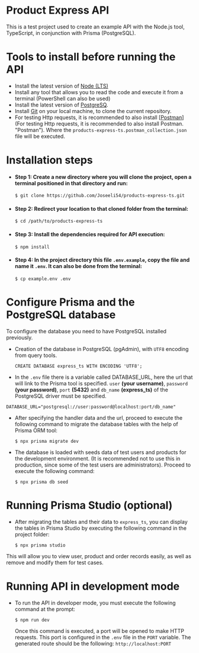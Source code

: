 # Product Express API

This is a test project used to create an example API with the Node.js tool, TypeScript, in conjunction with Prisma (PostgreSQL).

# Tools to install before running the API

- Install the latest version of [Node (LTS)](https://nodejs.org/en "Node (LTS)")
- Install any tool that allows you to read the code and execute it from a terminal (PowerShell can also be used)
- Install the latest version of [PostgreSQ](https://www.postgresql.org/ "PostgreSQ").
- Install [Git](https://git-scm.com/downloads "Git") on your local machine, to clone the current repository.
- For testing Http requests, it is recommended to also install [[Postman](https://www.postman.com/downloads/ "Postman")](For testing Http requests, it is recommended to also install Postman. "Postman"). Where the `products-express-ts.postman_collection.json` file will be executed.

# Installation steps
- #### Step 1: Create a new directory where you will clone the project, open a terminal positioned in that directory and run:
  `$ git clone https://github.com/Joseeli54/products-express-ts.git`
- #### Step 2: Redirect your location to that cloned folder from the terminal:
  `$ cd /path/to/products-express-ts`
- #### Step 3: Install the dependencies required for API execution:
  `$ npm install`
- #### Step 4: In the project directory this file `.env.example`, copy the file and name it `.env`. It can also be done from the terminal:
  `$ cp example.env .env`

# Configure Prisma and the PostgreSQL database

To configure the database you need to have PostgreSQL installed previously.
- Creation of the database in PostgreSQL (pgAdmin), with `UTF8` encoding from query tools.

  `CREATE DATABASE express_ts WITH ENCODING 'UTF8';`

-  In the `.env` file there is a variable called DATABASE_URL, here the url that will link to the Prisma tool is specified. `user` **(your username)**, `password` **(your password)**, `port` **(5432)** and `db_name` **(express_ts)** of the PostgreSQL driver must be specified.
  
  `DATABASE_URL="postgresql://user:password@localhost:port/db_name"`

- After specifying the handler data and the url, proceed to execute the following command to migrate the database tables with the help of Prisma ORM tool:

  `$ npx prisma migrate dev`

- The database is loaded with seeds data of test users and products for the development environment. (It is recommended not to use this in production, since some of the test users are administrators). Proceed to execute the following command:

  `$ npx prisma db seed`

# Running Prisma Studio (optional)
- After migrating the tables and their data to `express_ts`, you can display the tables in Prisma Studio by executing the following command in the project folder:

  `$ npx prisma studio` 

This will allow you to view user, product and order records easily, as well as remove and modify them for test cases.

# Running API in development mode
- To run the API in developer mode, you must execute the following command at the prompt:
  
  `$ npm run dev`
  
  Once this command is executed, a port will be opened to make HTTP requests. This port is configured in the `.env` file in the `PORT` variable. The generated route should be the following: `http://localhost:PORT`
